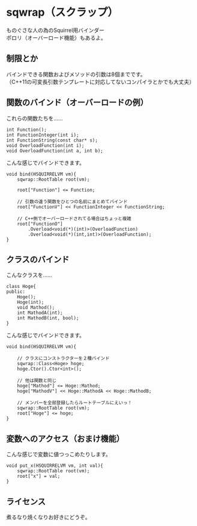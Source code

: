 sqwrap（スクラップ）
======

ものぐさな人の為のSquirrel用バインダー  
ポロリ（オーバーロード機能）もあるよ。

制限とか
------
バインドできる関数およびメソッドの引数は8個までです。  
（C++11の可変長引数テンプレートに対応してないコンパイラとかでも大丈夫）


関数のバインド（オーバーロードの例）
------

これらの関数たちを……

	int Function();
	int FunctionInteger(int i);
	int FunctionString(const char* s);
	void OverloadFunction(int i);
	void OverloadFunction(int a, int b);
	
こんな感じでバインドできます。

	void bind(HSQUIRRELVM vm){
		sqwrap::RootTable root(vm);
	
		root["Function"] <= Function;
	
		// 引数の違う関数をひとつの名前にまとめてバインド
		root["FunctionV"] << FunctionInteger << FunctionString;
	
		// C++側でオーバーロードされてる場合はちょっと複雑
		root["FunctionO"]
			.Overload<void(*)(int)>(OverloadFunction)
			.Overload<void(*)(int,int)>(OverloadFunction);
	}


クラスのバインド
------
こんなクラスを……

	class Hoge{
	public:
		Hoge();
		Hoge(int);
		void Mathod();
		int MathodA(int);
		int MathodB(int, bool);
	}

こんな感じでバインドできます。

	void bind(HSQUIRRELVM vm){

		// クラスにコンストラクターを２種バインド
		sqwrap::Class<Hoge> hoge;
		hoge.Ctor().Ctor<int>();

		// 他は関数と同じ
		hoge["Mathod"] <= Hoge::Mathod;
		hoge["MathodV"] << Hoge::MathodA << Hoge::MathodB; 

		// メンバーを全部登録したらルートテーブルにえいっ！
		sqwrap::RootTable root(vm);
		root["Hoge"] <= hoge;
	}


変数へのアクセス（おまけ機能）
------
こんな感じで変数に値つっこめたりします。

	void put_x(HSQUIRRELVM vm, int val){
		sqwrap::RootTable root(vm);
		root["x"] = val;
	}


ライセンス
------
煮るなり焼くなりお好きにどうぞ。

